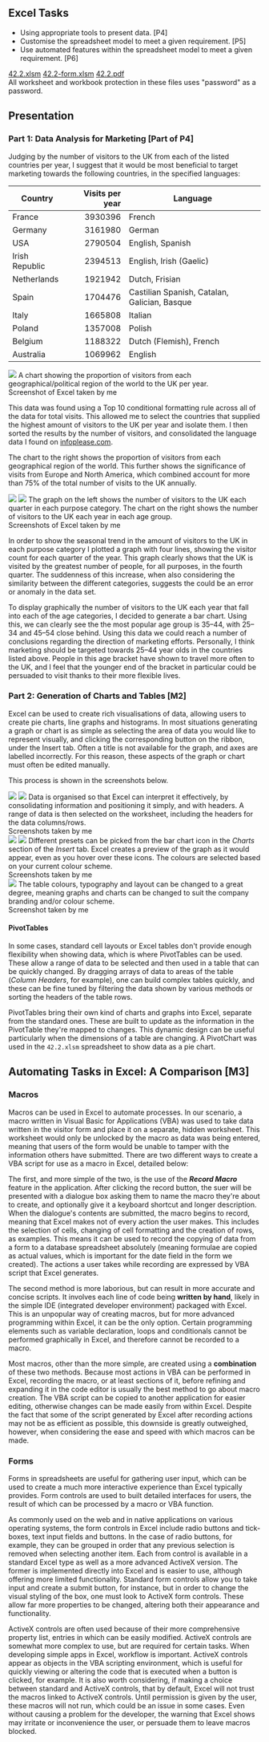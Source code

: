 ## Excel Tasks

* Using appropriate tools to present data. [P4]
* Customise the spreadsheet model to meet a given requirement. [P5]
* Use automated features within the spreadsheet model to meet a given requirement. [P6]

<div class="f">
	<a href="/btec/file/42.2.xlsm" class="ref">42.2.xlsm</a>
	<a href="/btec/file/42.2-form.xlsm" class="ref">42.2-form.xlsm</a>
	<a href="/btec/file/42.2.pdf" class="ref">42.2.pdf</a>
</div>

<div class="n">All worksheet and workbook protection in these files uses "password" as a password.</div>

## Presentation

### Part 1: Data Analysis for Marketing [Part of P4]

Judging by the number of visitors to the UK from each of the listed countries per year, I suggest that it would be most beneficial to target marketing towards the following countries, in the specified languages:

| Country			| Visits per year	| Language											
|-------------------|------------------:| --------
| France			| 3930396			| French
| Germany			| 3161980			| German
| USA				| 2790504			| English, Spanish
| Irish Republic	| 2394513			| English, Irish (Gaelic)
| Netherlands		| 1921942			| Dutch, Frisian
| Spain				| 1704476			| Castilian Spanish, Catalan, Galician, Basque
| Italy				| 1665808			| Italian
| Poland			| 1357008			| Polish
| Belgium			| 1188322			| Dutch (Flemish), French
| Australia			| 1069962			| English

<div class="i r">
	<img src="/btec/img/42.2.3.png">
	A chart showing the proportion of visitors from each geographical/political region of the world to the UK per year.
	<div>Screenshot of Excel taken by me</div>
</div>

This data was found using a Top 10 conditional formatting rule across all of the data for total visits. This allowed me to select the countries that supplied the highest amount of visitors to the UK per year and isolate them. I then sorted the results by the number of visitors, and consolidated the language data I found on [infoplease.com](http://www.infoplease.com/ipa/A0855611.html).

The chart to the right shows the proportion of visitors from each geographical region of the world. This further shows the significance of visits from Europe and North America, which combined account for more than 75% of the total number of visits to the UK annually.

<div class="i h">
	<img src="/btec/img/42.2.1.png">
	<img src="/btec/img/42.2.2.png">
	The graph on the left shows the number of visitors to the UK each quarter in each purpose category. The chart on the right shows the number of visitors to the UK each year in each age group.
	<div>Screenshots of Excel taken by me</div>
</div>

In order to show the seasonal trend in the amount of visitors to the UK in each purpose category I plotted a graph with four lines, showing the visitor count for each quarter of the year. This graph clearly shows that the UK is visited by the greatest number of people, for all purposes, in the fourth quarter. The suddenness of this increase, when also considering the similarity between the different categories, suggests the could be an error or anomaly in the data set.

To display graphically the number of visitors to the UK each year that fall into each of the age categories, I decided to generate a bar chart. Using this, we can clearly see the the most popular age group is 35&ndash;44, with 25&ndash;34 and 45&ndash;54 close behind. Using this data we could reach a number of conclusions regarding the direction of marketing efforts. Personally, I think marketing should be targeted towards 25&ndash;44 year olds in the countries listed above. People in this age bracket have shown to travel more often to the UK, and I feel that the younger end of the bracket in particular could be persuaded to visit thanks to their more flexible lives.

### Part 2: Generation of Charts and Tables [M2]

Excel can be used to create rich visualisations of data, allowing users to create pie charts, line graphs and histograms. In most situations generating a graph or chart is as simple as selecting the area of data you would like to represent visually, and clicking the corresponding button on the ribbon, under the Insert tab. Often a title is not available for the graph, and axes are labelled incorrectly. For this reason, these aspects of the graph or chart must often be edited manually.

This process is shown in the screenshots below.

<div class="i h">
	<img src="/btec/img/42.2.4.png">
	<img src="/btec/img/42.2.5.png">
	Data is organised so that Excel can interpret it effectively, by consolidating information and positioning it simply, and with headers. A range of data is then selected on the worksheet, including the headers for the data columns/rows.
	<div>Screenshots taken by me</div>
</div>

<div class="i h">
	<img src="/btec/img/42.2.6.png">
	<img src="/btec/img/42.2.7.png">
	Different presets can be picked from the bar chart icon in the <em>Charts</em> section of the <em>Insert</em> tab. Excel creates a preview of the graph as it would appear, even as you hover over these icons. The colours are selected based on your current colour scheme.
	<div>Screenshots taken by me</div>
</div>

<div class="i">
	<img src="/btec/img/42.2.8.png">
	The table colours, typography and layout can be changed to a great degree, meaning graphs and charts can be changed to suit the company branding and/or colour scheme.
	<div>Screenshot taken by me</div>
</div>

#### PivotTables

In some cases, standard cell layouts or Excel tables don't provide enough flexibility when showing data, which is where PivotTables can be used. These allow a range of data to be selected and then used in a table that can be quickly changed. By dragging arrays of data to areas of the table (*Column Headers*, for example), one can build complex tables quickly, and these can be fine tuned by filtering the data shown by various methods or sorting the headers of the table rows.

PivotTables bring their own kind of charts and graphs into Excel, separate from the standard ones. These are built to update as the information in the PivotTable they're mapped to changes. This dynamic design can be useful particularly when the dimensions of a table are changing. A PivotChart was used in the `42.2.xlsm` spreadsheet to show data as a pie chart.

## Automating Tasks in Excel: A Comparison [M3]

### Macros

Macros can be used in Excel to automate processes. In our scenario, a macro written in Visual Basic for Applications (VBA) was used to take data written in the visitor form and place it on a separate, hidden worksheet. This worksheet would only be unlocked by the macro as data was being entered, meaning that users of the form would be unable to tamper with the information others have submitted. There are two different ways to create a VBA script for use as a macro in Excel, detailed below:

The first, and more simple of the two, is the use of the ***Record Macro*** feature in the application. After clicking the record button, the suer will be presented with a dialogue box asking them to name the macro they're about to create, and optionally give it a keyboard shortcut and longer description. When the dialogue's contents are submitted, the macro begins to record, meaning that Excel makes not of every action the user makes. This includes the selection of cells, changing of cell formatting and the creation of rows, as examples. This means it can be used to record the copying of data from a form to a database spreadsheet absolutely (meaning formulae are copied as actual values, which is important for the date field in the form we created). The actions a user takes while recording are expressed by VBA script that Excel generates.

The second method is more laborious, but can result in more accurate and concise scripts. It involves each line of code being **written by hand**, likely in the simple IDE (integrated developer environment) packaged with Excel. This is an unpopular way of creating macros, but for more advanced programming within Excel, it can be the only option. Certain programming elements such as variable declaration, loops and conditionals cannot be performed graphically in Excel, and therefore cannot be recorded to a macro.

Most macros, other than the more simple, are created using a **combination** of these two methods. Because most actions in VBA can be performed in Excel, recording the macro, or at least sections of it, before refining and expanding it in the code editor is usually the best method to go about macro creation. The VBA script can be copied to another application for easier editing, otherwise changes can be made easily from within Excel. Despite the fact that some of the script generated by Excel after recording actions may not be as efficient as possible, this downside is greatly outweighed, however, when considering the ease and speed with which macros can be made.

### Forms

Forms in spreadsheets are useful for gathering user input, which can be used to create a much more interactive experience than Excel typically provides. Form controls are used to built detailed interfaces for users, the result of which can be processed by a macro or VBA function.

As commonly used on the web and in native applications on various operating systems, the form controls in Excel include radio buttons and tick-boxes, text input fields and buttons. In the case of radio buttons, for example, they can be grouped in order that any previous selection is removed when selecting another item. Each from control is available in a standard Excel type as well as a more advanced ActiveX version. The former is implemented directly into Excel and is easier to use, although offering more limited functionality. Standard form controls allow you to take input and create a submit button, for instance, but in order to change the visual styling of the box, one must look to ActiveX form controls. These allow far more properties to be changed, altering both their appearance and functionality.

ActiveX controls are often used because of their more comprehensive property list, entries in which can be easily modified. ActiveX controls are somewhat more complex to use, but are required for certain tasks. When developing simple apps in Excel, workflow is important. ActiveX controls appear as objects in the VBA scripting environment, which is useful for quickly viewing or altering the code that is executed when a button is clicked, for example. It is also worth considering, if making a choice between standard and ActiveX controls, that by default, Excel will not trust the macros linked to ActiveX controls. Until permission is given by the user, these macros will not run, which could be an issue in some cases. Even without causing a problem for the developer, the warning that Excel shows may irritate or inconvenience the user, or persuade them to leave macros blocked.